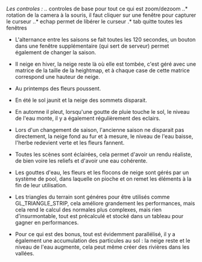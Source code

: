 *Les controles :
..* controles de base pour tout ce qui est zoom/dezoom
..* rotation de la camera à la souris, il faut cliquer sur une fenêtre pour capturer le curseur
..* echap permet de libérer le curseur
.* tab quitte toutes les fenêtres

* L'alternance entre les saisons se fait toutes les 120 secondes, un bouton dans une fenêtre supplémentaire (qui sert de serveur) permet également de changer la saison.

* Il neige en hiver, la neige reste là où elle est tombée, c'est géré avec une matrice de la taille de la heightmap, et à chaque case de cette matrice correspond une hauteur de neige.

* Au printemps des fleurs poussent.

* En été le sol jaunit et la neige des sommets disparait.

* En automne il pleut, lorsqu'une goutte de pluie touche le sol, le niveau de l'eau monte, il y a également régulièrement des eclairs.

* Lors d'un changement de saison, l'ancienne saison ne disparait pas directement, la neige fond au fur et à mesure, le niveau de l'eau baisse, l'herbe redevient verte et les fleurs fannent.

* Toutes les scènes sont éclairées, cela permet d'avoir un rendu réaliste, de bien voire les reliefs et d'avoir une eau cohérente.

* Les gouttes d'eau, les fleurs et les flocons de neige sont gérés par un système de pool, dans laquelle on pioche et on remet les éléments à la fin de leur utilisation.

* Les triangles du terrain sont généres pour être utilisés comme GL_TRIANGLE_STRIP, cela améliore grandement les performances, mais cela rend le calcul des normales plus complexes, mais rien d'insurmontable, tout est précalculé et stocké dans un tableau pour gagner en performances.

* Pour ce qui est des bonus, tout est évidemment parallélisé, il y a également une accumulation des particules au sol : la neige reste et le niveau de l'eau augmente, cela peut même créer des rivières dans les vallées.
